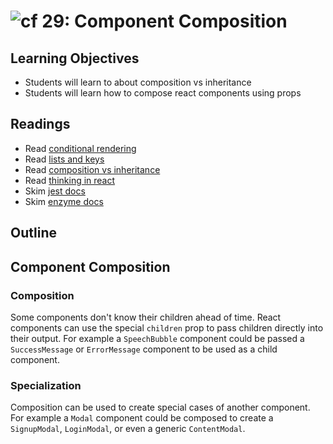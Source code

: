 ![cf](http://i.imgur.com/7v5ASc8.png) 29:  Component Composition
===

## Learning Objectives
* Students will learn to about composition vs inheritance
* Students will learn how to compose react components using props

## Readings
* Read [conditional rendering](https://facebook.github.io/react/docs/conditional-rendering.html)
* Read [lists and keys](https://facebook.github.io/react/docs/lists-and-keys.html)
* Read [composition vs inheritance](https://facebook.github.io/react/docs/composition-vs-inheritance.html)
* Read [thinking in react](https://facebook.github.io/react/docs/thinking-in-react.html)
* Skim [jest docs](https://facebook.github.io/jest/docs/en/getting-started.html)
* Skim [enzyme docs](https://github.com/airbnb/enzyme)

## Outline

## Component Composition

### Composition  
Some components don't know their children ahead of time. React components can use the special `children` prop to pass children directly into their output. For example a `SpeechBubble` component could be passed a `SuccessMessage` or `ErrorMessage` component to be used as a child component.

### Specialization
Composition can be used to create special cases of another component. For example a `Modal` component could be composed to create a `SignupModal`, `LoginModal`, or even a generic `ContentModal`.